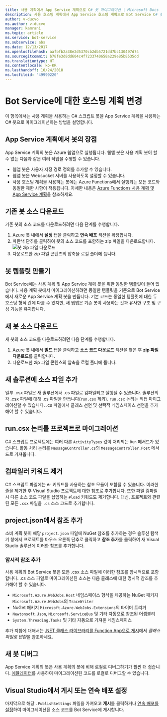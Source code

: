 ```yaml
---
title: 사용 계획에서 App Service 계획으로 C# 봇 마이그레이션 | Microsoft Docs
description: 사용 호스팅 계획에서 App Service 호스팅 계획으로 Bot Service C# 봇을 마이그레이션합니다.
author: v-ducvo
ms.author: v-ducvo
manager: kamrani
ms.topic: article
ms.service: bot-service
ms.subservice: abs
ms.date: 12/13/2017
ms.openlocfilehash: aafbfb2a38e2d5370cb2db5721dd7bc130497d74
ms.sourcegitcommit: b78fe3d8dd604c4f7233740658a229e85b8535dd
ms.translationtype: HT
ms.contentlocale: ko-KR
ms.lasthandoff: 10/24/2018
ms.locfileid: "49999220"
---
```

# <a name="change-the-hosting-plan-for-your-bot-service"></a>Bot Service에 대한 호스팅 계획 변경

이 항목에서는 사용 계획을 사용하는 C# 스크립트 봇을 App Service 계획을 사용하는 C# 봇으로 마이그레이션하는 방법을 설명합니다. 

## <a name="advantages-of-a-bot-on-an-app-service-plan"></a>App Service 계획에서 봇의 장점

App Service 계획의 봇은 Azure 웹앱으로 실행됩니다. 웹앱 봇은 사용 계획 봇이 할 수 없는 다음과 같은 여러 작업을 수행할 수 있습니다.

- 웹앱 봇은 사용자 지정 경로 정의를 추가할 수 있습니다.
- 웹앱 봇은 Websocket 서버를 사용하도록 설정할 수 있습니다. 
- 사용 호스팅 계획을 사용하는 봇에는 Azure Functions에서 실행되는 모든 코드와 동일한 제한 사항이 적용됩니다. 자세한 내용은 <a target='_blank' href='/azure/azure-functions/functions-scale'>Azure Functions 사용 계획 및 App Service 계획</a>을 참조하세요.

## <a name="download-your-existing-bot-source"></a>기존 봇 소스 다운로드

기존 봇의 소스 코드를 다운로드하려면 다음 단계를 수행합니다.

1. Azure 봇 내에서 **설정** 탭을 클릭하고 **연속 배포** 섹션을 확장합니다.  
2. 파란색 단추를 클릭하여 봇의 소스 코드를 포함하는 zip 파일을 다운로드합니다.  
    ![봇 zip 파일 다운로드](~/media/continuous-deployment-consumption-download.png)
3. 다운로드한 zip 파일 콘텐츠의 압축을 로컬 폴더에 풉니다. 


## <a name="create-a-bot-template"></a>봇 템플릿 만들기

Bot Service에는 사용 계획 및 App Service 계획 봇을 위한 동일한 템플릿이 들어 있습니다. 사용 계획 봇에서 마이그레이션하려면 동일한 템플릿을 기준으로 Bot Service에서 새로운 App Service 계획 봇을 만듭니다. 기본 코드는 동일한 템플릿에 대한 두 호스팅 형식 간에 다를 수 있지만, 새 웹앱은 기존 봇이 사용하는 것과 유사한 구조 및 구성 기능을 유지합니다.

## <a name="download-the-new-bot-source"></a>새 봇 소스 다운로드

새 봇의 소스 코드를 다운로드하려면 다음 단계를 수행합니다.

1. Azure 봇 내에서 **빌드** 탭을 클릭하고 **소스 코드 다운로드** 섹션을 찾은 후 **zip 파일 다운로드**를 클릭합니다. 
2. 다운로드한 zip 파일 콘텐츠의 압축을 로컬 폴더에 풉니다.

## <a name="add-source-files-to-new-solution"></a>새 솔루션에 소스 파일 추가

일부 .csx 파일은 새 솔루션에서 .cs 파일로  컴파일되고 실행될 수 있습니다. 솔루션의 각 .csx 파일에 대해 .cs 파일을 만듭니다(`run.csx` 제외). `run.csx` 논리는 직접 마이그레이션할 수 있습니다. .cs 파일에서 클래스 선언 및 선택적 네임스페이스 선언을 추가해야 할 수 있습니다.

## <a name="migrate-runcsx-logic-into-your-project"></a>run.csx 논리를 프로젝트로 마이그레이션

C# 스크립트 프로젝트에는 여러 다른 `ActivityTypes` 값이 처리되는 `Run` 메서드가 있습니다. 활동 처리 논리를 `MessageController.cs`의 `MessageController.Post` 메서드로 가져옵니다.

## <a name="remove-compiler-keywords"></a>컴파일러 키워드 제거

C# 스크립트 파일에는 `#r` 키워드를 사용하는 참조 모듈이 포함될 수 있습니다. 이러한 줄을 제거한 후 Visual Studio 프로젝트에 대한 참조로 추가합니다. 또한 파일 컴파일 시 다른 소스 코드 파일을 삽입하는 `#load` 키워드도 제거합니다. 대신, 프로젝트와 관련된 모든 `.csx` 파일을 `.cs` 소스 코드로 추가합니다.

## <a name="add-references-from-projectjson"></a>project.json에서 참조 추가

소비 계획 봇이 해당 `project.json` 파일에 NuGet 참조를 추가하는 경우 솔루션 탐색기 창에서 프로젝트를 마우스 오른쪽 단추로 클릭하고 **참조 추가**를 클릭하여 새 Visual Studio 솔루션에 이러한 참조를 추가합니다.

### <a name="add-references-that-were-implicit"></a>암시적 참조 추가

사용 계획의 Bot Service 봇은 모든 .csx 소스 파일에 이러한 참조를 암시적으로 포함합니다. .cs 소스 파일로 마이그레이션된 소스는 다음 클래스에 대한 명시적 참조를 추가해야 할 수 있습니다.

- `Microsoft.Azure.WebJobs.Host` 네임스페이스 형식을 제공하는 NuGet 패키지 `Microsoft.Azure.WebJobs`의 `TraceWriter` 
- NuGet 패키지 `Microsoft.Azure.WebJobs.Extensions`의 타이머 트리거
- `Newtonsoft.Json`, `Microsoft.ServiceBus` 및 기타 자동으로 참조된 어셈블리
- `System.Threading.Tasks` 및 기타 자동으로 가져온 네임스페이스

추가 지침에 대해서는 <a target='_blank' href='https://blogs.msdn.microsoft.com/appserviceteam/2017/03/16/publishing-a-net-class-library-as-a-function-app/'>.NET 클래스 라이브러리를 Function App으로 게시</a>에서 *클래스 파일로 변환*을 참조하세요.

## <a name="debug-your-new-bot"></a>새 봇 디버그

App Service 계획의 봇은 사용 계획의 봇에 비해 로컬로 디버그하기가 훨씬 더 쉽습니다. [에뮬레이터](bot-service-debug-emulator.md)를 사용하여 마이그레이션된 코드를 로컬로 디버그할 수 있습니다.

## <a name="publish-from-visual-studio-or-set-up-continuous-deployment"></a>Visual Studio에서 게시 또는 연속 배포 설정

마지막으로 해당 `.PublishSettings` 파일을 가져오고 **게시**를 클릭하거나 [연속 배포를 설정](bot-service-debug-bot.md)하여 마이그레이션된 소스 코드를 Bot Service에 게시합니다.
